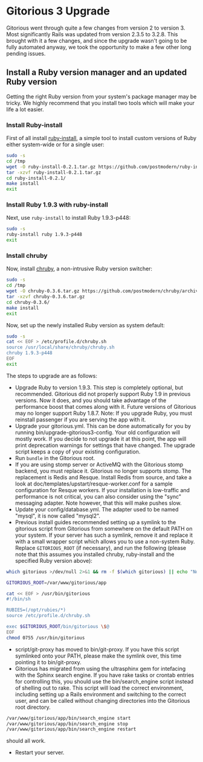 # Gitorious 3 Upgrade

Gitorious went through quite a few changes from version 2 to version
3. Most significantly Rails was updated from version 2.3.5 to 3.2.8.
This brought with it a few changes, and since the upgrade wasn't going
to be fully automated anyway, we took the opportunity to make a few
other long pending issues.

## Install a Ruby version manager and an updated Ruby version

Getting the right Ruby version from your system's package manager may
be tricky. We highly recommend that you install two tools which will
make your life a lot easier.

### Install Ruby-install

First of all install
[ruby-install](https://github.com/postmodern/ruby-install), a simple
tool to install custom versions of Ruby either system-wide or for a
single user:

```sh
sudo -s
cd /tmp
wget -O ruby-install-0.2.1.tar.gz https://github.com/postmodern/ruby-install/archive/v0.2.1.tar.gz
tar -xzvf ruby-install-0.2.1.tar.gz
cd ruby-install-0.2.1/
make install
exit
```

### Install Ruby 1.9.3 with ruby-install

Next, use `ruby-install` to install Ruby 1.9.3-p448:

```sh
sudo -s
ruby-install ruby 1.9.3-p448
exit
```

### Install chruby

Now, install [chruby](https://github.com/postmodern/chruby), a
non-intrusive Ruby version switcher:

```sh
sudo -s
cd /tmp
wget -O chruby-0.3.6.tar.gz https://github.com/postmodern/chruby/archive/v0.3.6.tar.gz
tar -xzvf chruby-0.3.6.tar.gz
cd chruby-0.3.6/
make install
exit
```

Now, set up the newly installed Ruby version as system default:

```sh
sudo -s
cat << EOF > /etc/profile.d/chruby.sh
source /usr/local/share/chruby/chruby.sh
chruby 1.9.3-p448
EOF
exit
```

The steps to upgrade are as follows:

* Upgrade Ruby to version 1.9.3. This step is completely optional, but
  recommended. Gitorious did not properly support Ruby 1.9 in previous
  versions. Now it does, and you should take advantage of the
  performance boost that comes along with it. Future versions of
  Gitorious may no longer support Ruby 1.8.7. Note: If you upgrade
  Ruby, you must reinstall passenger if you are serving the app with
  it.
* Upgrade your gitorious.yml. This can be done automatically for you
  by running bin/upgrade-gitorious3-config. Your old configuration
  will mostly work. If you decide to not upgrade it at this point, the
  app will print deprecation warnings for settings that have changed.
  The upgrade script keeps a copy of your existing configuration.
* Run `bundle` in the Gitorious root.
* If you are using stomp server or ActiveMQ with the Gitorious stomp
  backend, you must replace it. Gitorious no longer supports stomp.
  The replacement is Redis and Resque. Install Redis from source, and
  take a look at doc/templates/upstart/resque-worker.conf for a sample
  configuration for Resque workers. If your installation is
  low-traffic and performance is not critical, you can also consider
  using the "sync" messaging adapter. Note however, that this will
  make pushes slow.
* Update your config/database.yml. The adapter used to be named
  "mysql", it is now called "mysql2".
* Previous install guides recommended setting up a symlink to the
  gitorious script from Gitorious from somewhere on the default PATH
  on your system. If your server has such a symlink, remove it and
  replace it with a small wrapper script which allows you to use a
  non-system Ruby. Replace `GITORIOUS_ROOT` (if necessary), and run
  the following (please note that this assumes you installed chruby,
  ruby-install and the specified Ruby version above):

```sh
which gitorious >/dev/null 2>&1 && rm -f $(which gitorious) || echo "No symlink"

GITORIOUS_ROOT=/var/www/gitorious/app

cat << EOF > /usr/bin/gitorious
#!/bin/sh

RUBIES=(/opt/rubies/*)
source /etc/profile.d/chruby.sh

exec $GITORIOUS_ROOT/bin/gitorious \$@
EOF
chmod 0755 /usr/bin/gitorious
```

* script/git-proxy has moved to bin/git-proxy. If you have this script
  symlinked onto your PATH, please make the symlink over, this time
  pointing it to bin/git-proxy.
* Gitorious has migrated from using the ultrasphinx gem for intefacing
  with the Sphinx search engine. If you have rake tasks or crontab
  entries for controlling this, you should use the bin/search_engine
  script instead of shelling out to rake. This script will load the
  correct environment, including setting up a Rails environment and
  switching to the correct user, and can be called without changing
  directories into the Gitorious root directory.

```sh
/var/www/gitorious/app/bin/search_engine start
/var/www/gitorious/app/bin/search_engine stop
/var/www/gitorious/app/bin/search_engine restart
```
  should all work.
* Restart your server.
